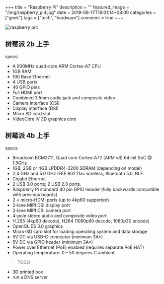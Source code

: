 +++
title = "Raspberry Pi"
description = ""
featured_image = "/img/raspberry_pi4.jpg"
date = 2019-08-17T18:01:14+08:00
categories = ["geek"]
tags = ["tech", "hardware"]
comment = true
+++

![raspberry pi4](https://www.raspberrypi.org/homepage-9df4b/static/blueprint-labelled-0c67f40af31e84e51d8a86529ca2d292.svg)

## 树莓派 2b 上手

specs:

- A 900MHz quad-core ARM Cortex-A7 CPU
- 1GB RAM
- 100 Base Ethernet
- 4 USB ports
- 40 GPIO pins
- Full HDMI port
- Combined 3.5mm audio jack and composite video
- Camera interface (CSI)
- Display interface (DSI)
- Micro SD card slot
- VideoCore IV 3D graphics core

## 树莓派 4b 上手

specs:

- Broadcom BCM2711, Quad core Cortex-A72 (ARM v8) 64-bit SoC @ 1.5GHz
- 1GB, 2GB or 4GB LPDDR4-3200 SDRAM (depending on model)
- 2.4 GHz and 5.0 GHz IEEE 802.11ac wireless, Bluetooth 5.0, BLE
- Gigabit Ethernet
- 2 USB 3.0 ports; 2 USB 2.0 ports.
- Raspberry Pi standard 40 pin GPIO header (fully backwards compatible with previous boards)
- 2 × micro-HDMI ports (up to 4kp60 supported)
- 2-lane MIPI DSI display port
- 2-lane MIPI CSI camera port
- 4-pole stereo audio and composite video port
- H.265 (4kp60 decode), H264 (1080p60 decode, 1080p30 encode)
- OpenGL ES 3.0 graphics
- Micro-SD card slot for loading operating system and data storage
- 5V DC via USB-C connector (minimum 3A\*)
- 5V DC via GPIO header (minimum 3A\*)
- Power over Ethernet (PoE) enabled (requires separate PoE HAT)
- Operating temperature: 0 – 50 degrees C ambient

> TODO

- 3D printed box
- run a DNS server
